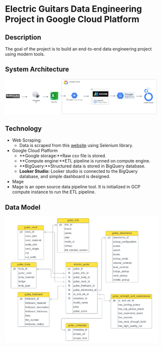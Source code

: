 # Electric Guitars Data Engineering Project in Google Cloud Platform

## Description
The goal of the project is to build an end-to-end data engineering project using modern tools. 
## System Architecture
![alt text for screen readers](readme-images/system-architecture.png "System Architecture")
## Technology
* Web Scraping:
  * Data is scraped from this [website](https://findmyguitar.com/) using Selenium library.
* Google Cloud Platform
  * **Google storage:**Raw csv file is stored.
  * **Compute engine:**ETL pipeline is runned on compute engine.
  * **BigQuery:**Structured data is stored in BigQuery database. 
  * **Looker Studio:** Looker studio is connected to the BigQuery database, and simple dashboard is designed.
* Mage
 * Mage is an open source data pipeline tool. It is initialized in GCP compute instance to run the ETL pipeline.
## Data Model
![alt text for screen readers](readme-images/db-model.png "Data Model")
